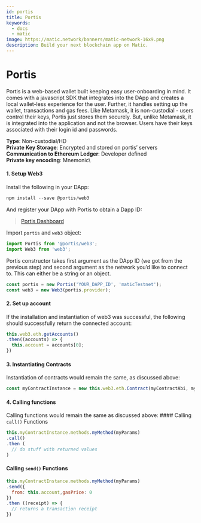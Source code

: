```yaml
---
id: portis
title: Portis
keywords:
  - docs
  - matic
image: https://matic.network/banners/matic-network-16x9.png
description: Build your next blockchain app on Matic.
---
```


# Portis

Portis is a web-based wallet built keeping easy user-onboarding in mind. It comes with a javascript SDK that integrates into the DApp and creates a local wallet-less experience for the user. Further, it handles setting up the wallet, transactions and gas fees. Like Metamask, it is non-custodial - users control their keys, Portis just stores them securely. But, unlike Metamask, it is integrated into the application and not the browser. Users have their keys associated with their login id and passwords.

**Type**: Non-custodial/HD\
**Private Key Storage**: Encrypted and stored on portis’ servers\
**Communication to Ethereum Ledger**: Developer defined\
**Private key encoding**: Mnemonic\


#### 1. Setup Web3

Install the following in your DApp:

```js
npm install --save @portis/web3
```

And register your DApp with Portis to obtain a Dapp ID:

> [Portis Dashboard](https://dashboard.portis.io)

Import `portis` and `web3` object:

```js
import Portis from '@portis/web3';
import Web3 from 'web3';
```

Portis constructor takes first argument as the DApp ID (we got from the previous step) and second argument as the network you’d like to connect to. This can either be a string or an object.

```js
const portis = new Portis('YOUR_DAPP_ID', 'maticTestnet');
const web3 = new Web3(portis.provider);
```

#### 2. Set up account

If the installation and instantiation of web3 was successful, the following should successfully return the connected account:

```js
this.web3.eth.getAccounts()
.then((accounts) => {
  this.account = accounts[0];
})
```

#### 3. Instantiating Contracts

Instantiation of contracts would remain the same, as discussed above:

```js
const myContractInstance = new this.web3.eth.Contract(myContractAbi, myContractAddress)
```

#### 4. Calling functions

Calling functions would remain the same as discussed above: #### Calling `call()` Functions

```js
this.myContractInstance.methods.myMethod(myParams)
.call()
.then (
  // do stuff with returned values
)
```

#### Calling `send()` Functions

```js
this.myContractInstance.methods.myMethod(myParams)
.send({
  from: this.account,gasPrice: 0
})
.then ((receipt) => {
  // returns a transaction receipt
})
```
